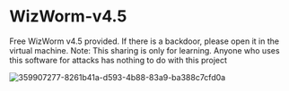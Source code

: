 # WizWorm-v4.5
Free WizWorm v4.5 provided. If there is a backdoor, please open it in the virtual machine. Note: This sharing is only for learning. Anyone who uses this software for attacks has nothing to do with this project

![359907277-8261b41a-d593-4b88-83a9-ba388c7cfd0a](https://github.com/user-attachments/assets/86d10319-4002-4a28-ae9d-a54e802850f6)
